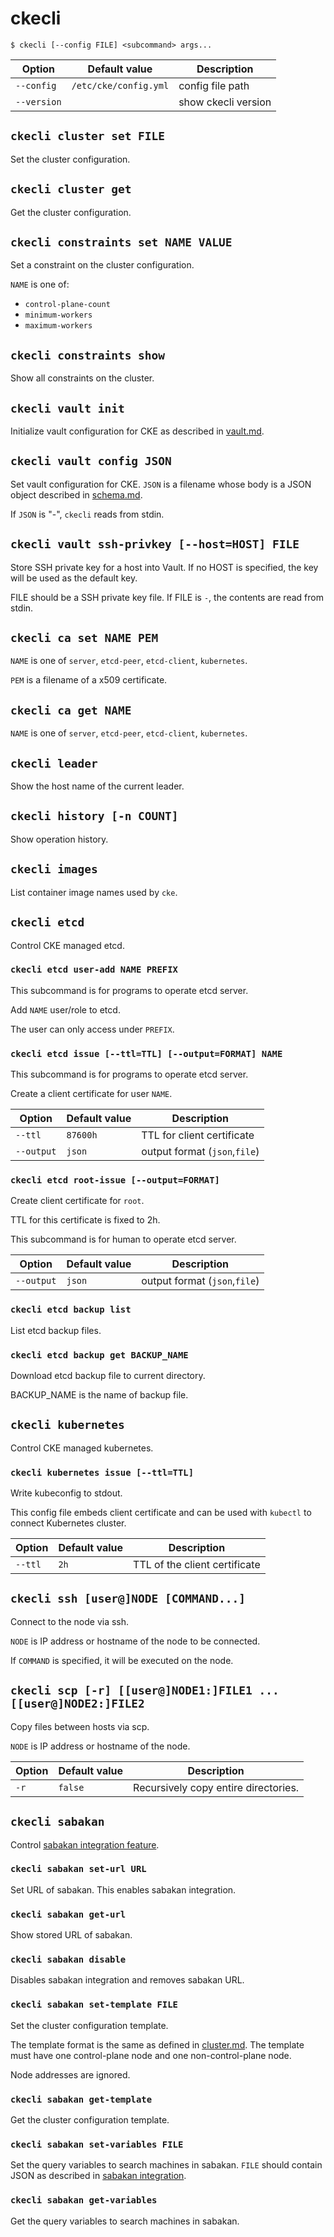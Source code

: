 ckecli
======

```console
$ ckecli [--config FILE] <subcommand> args...
```

Option      | Default value         | Description
----------  | --------------------- | -----------
`--config`  | `/etc/cke/config.yml` | config file path
`--version` |                       | show ckecli version

`ckecli cluster set FILE`
-------------------------

Set the cluster configuration.

`ckecli cluster get`
--------------------

Get the cluster configuration.

`ckecli constraints set NAME VALUE`
-----------------------------------

Set a constraint on the cluster configuration.

`NAME` is one of:

- `control-plane-count`
- `minimum-workers`
- `maximum-workers`

`ckecli constraints show`
-------------------------

Show all constraints on the cluster.

`ckecli vault init`
--------------------------

Initialize vault configuration for CKE as described in [vault.md](vault.md).

`ckecli vault config JSON`
--------------------------

Set vault configuration for CKE.
`JSON` is a filename whose body is a JSON object described in [schema.md](schema.md#vault).

If `JSON` is "-", `ckecli` reads from stdin.

`ckecli vault ssh-privkey [--host=HOST] FILE`
---------------------------------------------

Store SSH private key for a host into Vault.  If no HOST is specified, the key will be
used as the default key.

FILE should be a SSH private key file.  If FILE is `-`, the contents are read from stdin.

`ckecli ca set NAME PEM`
------------------------

`NAME` is one of `server`, `etcd-peer`, `etcd-client`, `kubernetes`.

`PEM` is a filename of a x509 certificate.

`ckecli ca get NAME`
--------------------

`NAME` is one of `server`, `etcd-peer`, `etcd-client`, `kubernetes`.

`ckecli leader`
-------------------------

Show the host name of the current leader.

`ckecli history [-n COUNT]`
---------------------------

Show operation history.

`ckecli images`
---------------

List container image names used by `cke`.

`ckecli etcd`
-------------

Control CKE managed etcd.

### `ckecli etcd user-add NAME PREFIX`

This subcommand is for programs to operate etcd server.

Add `NAME` user/role to etcd.

The user can only access under `PREFIX`.

### `ckecli etcd issue [--ttl=TTL] [--output=FORMAT] NAME`

This subcommand is for programs to operate etcd server.

Create a client certificate for user `NAME`.

Option     | Default value | Description
---------- | ------------- | -----------
`--ttl`    | `87600h`      | TTL for client certificate
`--output` | `json`        | output format (`json`,`file`)

### `ckecli etcd root-issue [--output=FORMAT]`

Create client certificate for `root`.

TTL for this certificate is fixed to 2h.

This subcommand is for human to operate etcd server.

Option     | Default value | Description
---------- | ------------- | -----------
`--output` | `json`        | output format (`json`,`file`)

### `ckecli etcd backup list`

List etcd backup files.

### `ckecli etcd backup get BACKUP_NAME`

Download etcd backup file to current directory.

BACKUP_NAME is the name of backup file.

`ckecli kubernetes`
-------------------

Control CKE managed kubernetes.

### `ckecli kubernetes issue [--ttl=TTL]`

Write kubeconfig to stdout.

This config file embeds client certificate and can be used with `kubectl` to connect Kubernetes cluster.

Option  | Default value | Description
------- | ------------- | -----------
`--ttl` | `2h`          | TTL of the client certificate

`ckecli ssh [user@]NODE [COMMAND...]`
------------------------------

Connect to the node via ssh.

`NODE` is IP address or hostname of the node to be connected.

If `COMMAND` is specified, it will be executed on the node.

`ckecli scp [-r] [[user@]NODE1:]FILE1 ... [[user@]NODE2:]FILE2`
-------------------------------------------------

Copy files between hosts via scp.

`NODE` is IP address or hostname of the node.

Option  | Default value | Description
------- | ------------- | -----------
`-r`    | `false`       | Recursively copy entire directories.

`ckecli sabakan`
----------------

Control [sabakan integration feature](sabakan-integration.md).

### `ckecli sabakan set-url URL`

Set URL of sabakan.  This enables sabakan integration.

### `ckecli sabakan get-url`

Show stored URL of sabakan.

### `ckecli sabakan disable`

Disables sabakan integration and removes sabakan URL.

### `ckecli sabakan set-template FILE`

Set the cluster configuration template.

The template format is the same as defined in [cluster.md](cluster.md).
The template must have one control-plane node and one non-control-plane node.

Node addresses are ignored.

### `ckecli sabakan get-template`

Get the cluster configuration template.

### `ckecli sabakan set-variables FILE`

Set the query variables to search machines in sabakan.
`FILE` should contain JSON as described in [sabakan integration](sabakan-integration.md#variables).

### `ckecli sabakan get-variables`

Get the query variables to search machines in sabakan.

